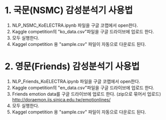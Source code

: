 # 1. 국문(NSMC) 감성분석기 사용법
1. NLP_NSMC_KoELECTRA.ipynb 파일을 구글 코랩에서 open한다.
2. Kaggle competition의 "ko_data.csv"파일을 구글 드라이브에 업로드 한다. 
3. 모두 실행한다. 
4. Kaggel competition 용 "sample.csv" 파일이 자동으로 다운로드 된다. 



# 2. 영문(Friends) 감성분석기 사용법
1. NLP_Friends_KoELECTRA.ipynb 파일을 구글 코랩에서 open한다.
2. Kaggle competition의 "en_data.csv"파일을 구글 드라이브에 업로드 한다. 
3. Friends emotion data를 구글 드라이브에 업로드 한다. (zip으로 묶어서 업로드) http://doraemon.iis.sinica.edu.tw/emotionlines/
4. 모두 실행한다.
5. Kaggel competition 용 "sample.csv" 파일이 자동으로 다운로드 된다. 
